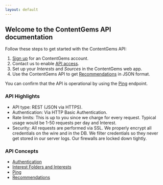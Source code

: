 ```yaml
---
layout: default
---
```


## Welcome to the ContentGems API documentation

Follow these steps to get started with the ContentGems API:

1. [Sign up](https://contentgems.com) for an ContentGems account.
2. Contact us to enable [API access](mailto:support@contentgems.com).
3. Set up your *Interests* and *Sources* in the ContentGems web app.
4. Use the ContentGems API to get [Recommendations](/api-docs/v1/recommendations.html) in JSON format.

You can confirm that the API is operational by using the [Ping](/api-docs/v1/ping.html) endpoint.

### API Highlights

* API type: REST (JSON via HTTPS).
* Authentication: Via HTTP Basic Authentication.
* Rate limits: This is up to you since we charge for every request. Typical usage would be 1-50 requests per day and Interest.
* Security: All requests are performed via SSL. We properly encrypt all credentials on the wire and in the DB. We filter credentials so they never get stored in our server logs. Our firewalls are locked down tightly.

### API Concepts

* [Authentication](/api-docs/v1/authentication.html)
* [Interest Folders and Interests](/api-docs/v1/interest-folders-and-interests.html)
* [Ping](/api-docs/v1/ping.html)
* [Recommendations](/api-docs/v1/recommendations.html)
